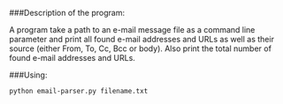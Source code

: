 ###Description of the program:

 A program take a path to an e-mail message file as a command line parameter
 and print all found e-mail addresses and URLs
 as well as their source (either From, To, Cc, Bcc or body). 
 Also print the total number of found e-mail addresses and URLs. 
 
###Using:
```
python email-parser.py filename.txt
```
 

